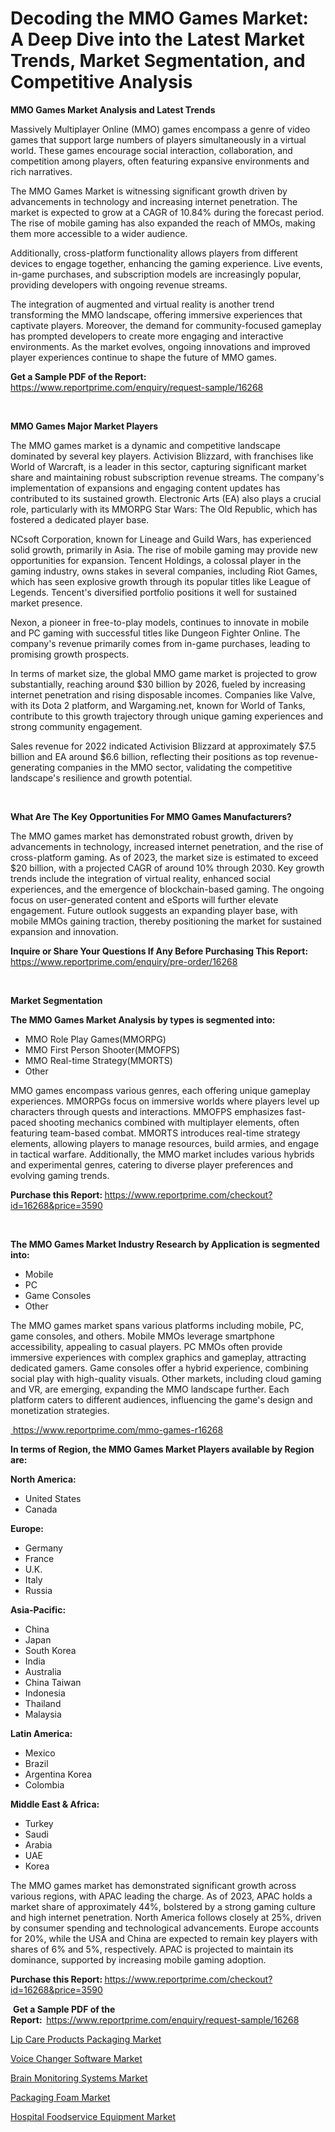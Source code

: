 <p><h1>Decoding the MMO Games Market: A Deep Dive into the Latest Market Trends, Market Segmentation, and Competitive Analysis</h1></p><p><strong>MMO Games Market Analysis and Latest Trends</strong></p>
<p><p>Massively Multiplayer Online (MMO) games encompass a genre of video games that support large numbers of players simultaneously in a virtual world. These games encourage social interaction, collaboration, and competition among players, often featuring expansive environments and rich narratives.</p><p>The MMO Games Market is witnessing significant growth driven by advancements in technology and increasing internet penetration. The market is expected to grow at a CAGR of 10.84% during the forecast period. The rise of mobile gaming has also expanded the reach of MMOs, making them more accessible to a wider audience. </p><p>Additionally, cross-platform functionality allows players from different devices to engage together, enhancing the gaming experience. Live events, in-game purchases, and subscription models are increasingly popular, providing developers with ongoing revenue streams. </p><p>The integration of augmented and virtual reality is another trend transforming the MMO landscape, offering immersive experiences that captivate players. Moreover, the demand for community-focused gameplay has prompted developers to create more engaging and interactive environments. As the market evolves, ongoing innovations and improved player experiences continue to shape the future of MMO games.</p></p>
<p><strong>Get a Sample PDF of the Report:&nbsp;</strong> <a href="https://www.reportprime.com/enquiry/request-sample/16268?utm_campaign=1789&utm_medium=2&utm_source=Github&utm_content=ia&utm_term=02122024&utm_id=mmo-games">https://www.reportprime.com/enquiry/request-sample/16268</a></p>
<p>&nbsp;</p>
<p><strong>MMO Games Major Market Players</strong></p>
<p><p>The MMO games market is a dynamic and competitive landscape dominated by several key players. Activision Blizzard, with franchises like World of Warcraft, is a leader in this sector, capturing significant market share and maintaining robust subscription revenue streams. The company's implementation of expansions and engaging content updates has contributed to its sustained growth. Electronic Arts (EA) also plays a crucial role, particularly with its MMORPG Star Wars: The Old Republic, which has fostered a dedicated player base.</p><p>NCsoft Corporation, known for Lineage and Guild Wars, has experienced solid growth, primarily in Asia. The rise of mobile gaming may provide new opportunities for expansion. Tencent Holdings, a colossal player in the gaming industry, owns stakes in several companies, including Riot Games, which has seen explosive growth through its popular titles like League of Legends. Tencent's diversified portfolio positions it well for sustained market presence.</p><p>Nexon, a pioneer in free-to-play models, continues to innovate in mobile and PC gaming with successful titles like Dungeon Fighter Online. The company's revenue primarily comes from in-game purchases, leading to promising growth prospects.</p><p>In terms of market size, the global MMO game market is projected to grow substantially, reaching around $30 billion by 2026, fueled by increasing internet penetration and rising disposable incomes. Companies like Valve, with its Dota 2 platform, and Wargaming.net, known for World of Tanks, contribute to this growth trajectory through unique gaming experiences and strong community engagement.</p><p>Sales revenue for 2022 indicated Activision Blizzard at approximately $7.5 billion and EA around $6.6 billion, reflecting their positions as top revenue-generating companies in the MMO sector, validating the competitive landscape's resilience and growth potential.</p></p>
<p>&nbsp;</p>
<p><strong>What Are The Key Opportunities For MMO Games Manufacturers?</strong></p>
<p><p>The MMO games market has demonstrated robust growth, driven by advancements in technology, increased internet penetration, and the rise of cross-platform gaming. As of 2023, the market size is estimated to exceed $20 billion, with a projected CAGR of around 10% through 2030. Key growth trends include the integration of virtual reality, enhanced social experiences, and the emergence of blockchain-based gaming. The ongoing focus on user-generated content and eSports will further elevate engagement. Future outlook suggests an expanding player base, with mobile MMOs gaining traction, thereby positioning the market for sustained expansion and innovation.</p></p>
<p><strong>Inquire or Share Your Questions If Any Before Purchasing This Report:</strong> <a href="https://www.reportprime.com/enquiry/pre-order/16268?utm_campaign=1789&utm_medium=2&utm_source=Github&utm_content=ia&utm_term=02122024&utm_id=mmo-games">https://www.reportprime.com/enquiry/pre-order/16268</a></p>
<p>&nbsp;</p>
<p><strong>Market Segmentation</strong></p>
<p><strong>The MMO Games Market Analysis by types is segmented into:</strong></p>
<p><ul><li>MMO Role Play Games(MMORPG)</li><li>MMO First Person Shooter(MMOFPS)</li><li>MMO Real-time Strategy(MMORTS)</li><li>Other</li></ul></p>
<p><p>MMO games encompass various genres, each offering unique gameplay experiences. MMORPGs focus on immersive worlds where players level up characters through quests and interactions. MMOFPS emphasizes fast-paced shooting mechanics combined with multiplayer elements, often featuring team-based combat. MMORTS introduces real-time strategy elements, allowing players to manage resources, build armies, and engage in tactical warfare. Additionally, the MMO market includes various hybrids and experimental genres, catering to diverse player preferences and evolving gaming trends.</p></p>
<p><strong>Purchase this Report:&nbsp;</strong><a href="https://www.reportprime.com/checkout?id=16268&price=3590&utm_campaign=1789&utm_medium=2&utm_source=Github&utm_content=ia&utm_term=02122024&utm_id=mmo-games">https://www.reportprime.com/checkout?id=16268&price=3590</a></p>
<p>&nbsp;</p>
<p><strong>The MMO Games Market Industry Research by Application is segmented into:</strong></p>
<p><ul><li>Mobile</li><li>PC</li><li>Game Consoles</li><li>Other</li></ul></p>
<p><p>The MMO games market spans various platforms including mobile, PC, game consoles, and others. Mobile MMOs leverage smartphone accessibility, appealing to casual players. PC MMOs often provide immersive experiences with complex graphics and gameplay, attracting dedicated gamers. Game consoles offer a hybrid experience, combining social play with high-quality visuals. Other markets, including cloud gaming and VR, are emerging, expanding the MMO landscape further. Each platform caters to different audiences, influencing the game's design and monetization strategies.</p></p>
<p><a href="https://www.reportprime.com/mmo-games-r16268?utm_campaign=1789&utm_medium=2&utm_source=Github&utm_content=ia&utm_term=02122024&utm_id=mmo-games">&nbsp;https://www.reportprime.com/mmo-games-r16268</a></p>
<p><strong>In terms of Region, the MMO Games Market Players available by Region are:</strong></p>
<p>
    <p> <strong> North America: </strong>
        <ul>
            <li>United States</li>
            <li>Canada</li>
        </ul>
        </p> 
    <p> <strong> Europe: </strong>
        <ul>
            <li>Germany</li>
            <li>France</li>
            <li>U.K.</li>
            <li>Italy</li>
            <li>Russia</li>
        </ul>
        </p> 
    <p> <strong> Asia-Pacific: </strong>
        <ul>
            <li>China</li>
            <li>Japan</li>
            <li>South Korea</li>
            <li>India</li>
            <li>Australia</li>
            <li>China Taiwan</li>
            <li>Indonesia</li>
            <li>Thailand</li>
            <li>Malaysia</li>
        </ul>
        </p> 
    <p> <strong> Latin America: </strong>
        <ul>
            <li>Mexico</li>
            <li>Brazil</li>
            <li>Argentina Korea</li>
            <li>Colombia</li>
        </ul>
        </p> 
    <p> <strong> Middle East & Africa: </strong>
        <ul>
            <li>Turkey</li>
            <li>Saudi</li>
            <li>Arabia</li>
            <li>UAE</li>
            <li>Korea</li>
        </ul>
    </p>
    </p>
<p><p>The MMO games market has demonstrated significant growth across various regions, with APAC leading the charge. As of 2023, APAC holds a market share of approximately 44%, bolstered by a strong gaming culture and high internet penetration. North America follows closely at 25%, driven by consumer spending and technological advancements. Europe accounts for 20%, while the USA and China are expected to remain key players with shares of 6% and 5%, respectively. APAC is projected to maintain its dominance, supported by increasing mobile gaming adoption.</p></p>
<p><strong>Purchase this Report: </strong><a href="https://www.reportprime.com/checkout?id=16268&price=3590&utm_campaign=1789&utm_medium=2&utm_source=Github&utm_content=ia&utm_term=02122024&utm_id=mmo-games">https://www.reportprime.com/checkout?id=16268&price=3590</a></p>
<p>&nbsp;<strong>Get a Sample PDF of the Report:&nbsp;&nbsp;</strong><a href="https://www.reportprime.com/enquiry/request-sample/16268?utm_campaign=1789&utm_medium=2&utm_source=Github&utm_content=ia&utm_term=02122024&utm_id=mmo-games">https://www.reportprime.com/enquiry/request-sample/16268</a></p>
<p><strong></strong></p>
<p><p><a href="https://www.linkedin.com/pulse/comprehensive-study-lip-care-products-packaging-market-size-dg71e?utm_campaign=1789&utm_medium=2&utm_source=Github&utm_content=ia&utm_term=02122024&utm_id=mmo-games">Lip Care Products Packaging Market</a></p><p><a href="https://github.com/XavierTyler76/Market-Research-Report-List-1/blob/main/voice-changer-software-market.md?utm_campaign=1789&utm_medium=2&utm_source=Github&utm_content=ia&utm_term=02122024&utm_id=mmo-games">Voice Changer Software Market</a></p><p><a href="https://issuu.com/reportprime-2/docs/brain-monitoring-systems-market-size-2030.pptx?utm_campaign=1789&utm_medium=2&utm_source=Github&utm_content=ia&utm_term=02122024&utm_id=mmo-games">Brain Monitoring Systems Market</a></p><p><a href="https://issuu.com/reportprime-2/docs/packaging-foam-market-size-2030.pptx?utm_campaign=1789&utm_medium=2&utm_source=Github&utm_content=ia&utm_term=02122024&utm_id=mmo-games">Packaging Foam Market</a></p><p><a href="https://www.linkedin.com/pulse/hospital-foodservice-equipment-market-analysis-comprehensive-qzn9e?utm_campaign=1789&utm_medium=2&utm_source=Github&utm_content=ia&utm_term=02122024&utm_id=mmo-games">Hospital Foodservice Equipment Market</a></p></p>